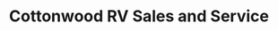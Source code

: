 ---
title: "Cottonwood RV Sales and Service"
url: /chilliwack/cottonwood-rv-sales-and-service/
shop: Autohaus
---